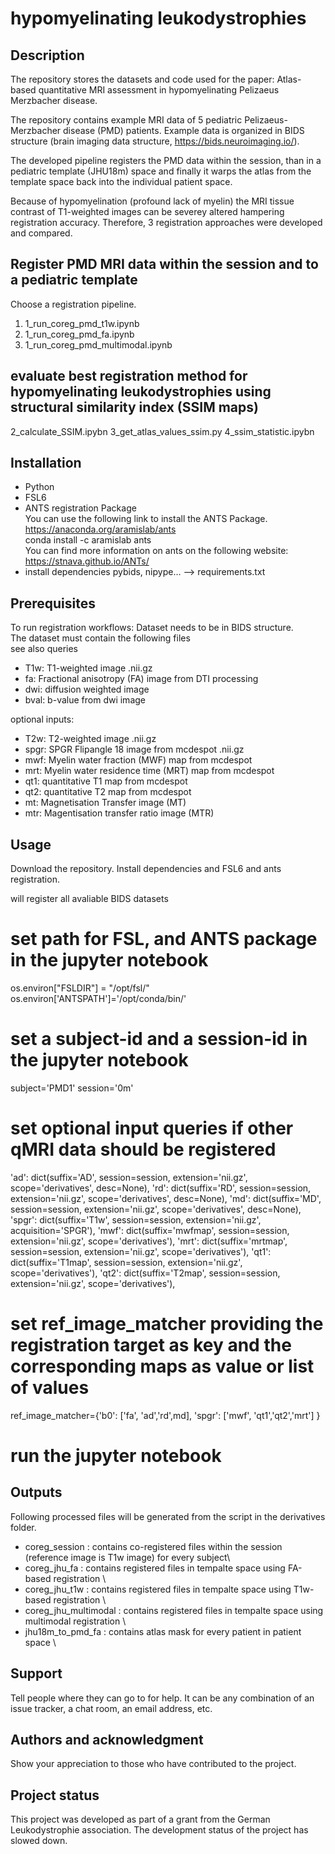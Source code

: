 # hypomyelinating leukodystrophies


## Description
The repository stores the datasets and code used for the paper: Atlas-based quantitative MRI assessment in hypomyelinating Pelizaeus Merzbacher disease. 

The repository contains example MRI data of 5 pediatric Pelizaeus-Merzbacher disease (PMD) patients. Example data is organized in BIDS structure (brain imaging data structure, https://bids.neuroimaging.io/). 

The developed pipeline registers the PMD data within the session, than in a pediatric template (JHU18m) space and finally it warps the atlas from the template space back into the individual patient space.   

Because of hypomyelination (profound lack of myelin) the MRI tissue contrast of T1-weighted images can be severey altered hampering registration accuracy. Therefore, 3 registration approaches were developed and compared.

## Register PMD MRI data within the session and to a pediatric template 
Choose a registration pipeline.   

1. 1_run_coreg_pmd_t1w.ipynb
2. 1_run_coreg_pmd_fa.ipynb
3. 1_run_coreg_pmd_multimodal.ipynb

## evaluate best registration method for hypomyelinating leukodystrophies using structural similarity index (SSIM maps) 
2_calculate_SSIM.ipybn
3_get_atlas_values_ssim.py
4_ssim_statistic.ipybn

## Installation
- Python 
- FSL6 
- ANTS registration Package \
You can use the following link to install the ANTS Package.
https://anaconda.org/aramislab/ants \
conda install -c aramislab ants \
You can find more information on ants on the following website: https://stnava.github.io/ANTs/
- install dependencies pybids, nipype... --> requirements.txt 

## Prerequisites
To run registration workflows: 
Dataset needs to be in BIDS structure.  \
The dataset must contain the following files\
see also queries
* T1w: T1-weighted image .nii.gz 
* fa: Fractional anisotropy (FA) image from DTI processing
* dwi: diffusion weighted image
* bval: b-value from dwi image

optional inputs:
* T2w: T2-weighted image .nii.gz 
* spgr: SPGR Flipangle 18 image from mcdespot .nii.gz 
* mwf: Myelin water fraction (MWF) map from mcdespot
* mrt: Myelin water residence time (MRT) map from mcdespot
* qt1: quantitative T1 map from mcdespot
* qt2: quantitative T2 map from mcdespot
* mt: Magnetisation Transfer image (MT)
* mtr: Magentisation transfer ratio image (MTR)  


## Usage
Download the repository. Install dependencies and FSL6 and ants registration.

will register all avaliable BIDS datasets
# set path for FSL, and ANTS package in the jupyter notebook
os.environ["FSLDIR"] = "/opt/fsl/"
os.environ['ANTSPATH']='/opt/conda/bin/'

# set a subject-id and a session-id in the jupyter notebook
subject='PMD1'
session='0m'

# set optional input queries if other qMRI data should be registered
'ad': dict(suffix='AD', session=session, extension='nii.gz', scope='derivatives', desc=None),
'rd': dict(suffix='RD', session=session, extension='nii.gz', scope='derivatives', desc=None),
'md': dict(suffix='MD', session=session, extension='nii.gz', scope='derivatives', desc=None),
'spgr': dict(suffix='T1w', session=session, extension='nii.gz', acquisition='SPGR'),
'mwf': dict(suffix='mwfmap', session=session, extension='nii.gz', scope='derivatives'),
'mrt': dict(suffix='mrtmap', session=session, extension='nii.gz', scope='derivatives'),
'qt1': dict(suffix='T1map', session=session, extension='nii.gz', scope='derivatives'),
'qt2': dict(suffix='T2map', session=session, extension='nii.gz', scope='derivatives'),

# set ref_image_matcher providing the registration target as key and the corresponding maps as value or list of values
ref_image_matcher={'b0': ['fa', 'ad','rd',md],
                  'spgr': ['mwf', 'qt1','qt2','mrt']
}

# run the jupyter notebook

## Outputs
Following processed files will be generated from the script in the derivatives folder.
 * coreg_session : contains co-registered files within the session (reference image is T1w image) for every subject\
 * coreg_jhu_fa : contains registered files in tempalte space using FA-based registration \
 * coreg_jhu_t1w : contains registered files in tempalte space using T1w-based registration \
 * coreg_jhu_multimodal : contains registered files in tempalte space using multimodal registration \
 * jhu18m_to_pmd_fa : contains atlas mask for every patient in patient space \



## Support
Tell people where they can go to for help. It can be any combination of an issue tracker, a chat room, an email address, etc.

## Authors and acknowledgment
Show your appreciation to those who have contributed to the project.


## Project status
This project was developed as part of a grant from the German Leukodystrophie association. The development status of the project has slowed down.
